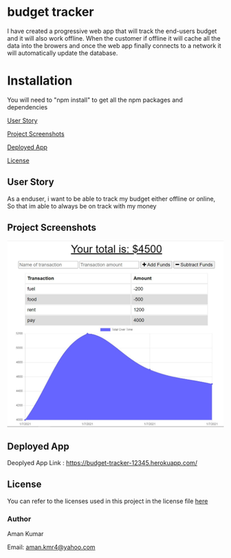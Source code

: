 # budget tracker
I have created a progressive web app that will track the end-users budget and it will also work offline. When the customer if offline it will cache all the data into the browers and once the web app finally connects to a network it will automatically update the database.

# Installation
You will need to "npm install" to get all the npm packages and dependencies

[User Story](#User-Story)

[Project Screenshots](#Project-Screenshots)

[Deployed App](#Deployed-App)

[License](#license)

## User Story

As a enduser, i want to be able to track my budget either offline or online,
So that im able to always be on track with my money

## Project Screenshots

![screentshot 1](/assets/picture1.JPG)

## Deployed App

Deoplyed App Link : https://budget-tracker-12345.herokuapp.com/


## License

You can refer to the licenses used in this project in the license file [here](/license.md)

### Author

Aman Kumar

Email: aman.kmr4@yahoo.com
